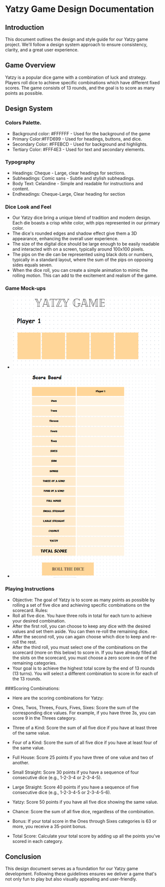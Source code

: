 # Yatzy Game Design Documentation

## Introduction

This document outlines the design and style guide for our Yatzy game project. We'll follow a design system approach to ensure consistency, clarity, and a great user experience.

## Game Overview

Yatzy is a popular dice game with a combination of luck and strategy. Players roll dice to achieve specific combinations which have different fixed scores. The game consists of 13 rounds, and the goal is to score as many points as possible.

## Design System

### Colors Palette.
- Background color: #FFFFFF - Used for the background of the game
- Primary Color:#FFD699 - Used for headings, buttons, and dice.
- Secondary Color: #FFEBCD - Used for background and highlights.
- Tertiary Color: #FFF4E3 - Used for text and secondary elements.


### Typography
- Headings: Cheque - Large, clear headings for sections.
- Subheadings: Comic sans - Subtle and stylish subheadings.
- Body Text: Celandine - Simple and readable for instructions and content.
- Endheadings: Cheque-Large, Clear heading for section

### Dice Look and Feel

- Our Yatzy dice bring a unique blend of tradition and modern design. Each die boasts a crisp white color, with pips represented in our primary color. 
- The dice's rounded edges and shadow effect give them a 3D appearance, enhancing the overall user experience.
- The size of the digital dice should be large enough to be easily readable and interacted with on a screen, typically around 100x100 pixels.
- The pips on the die can be represented using black dots or numbers, typically in a standard layout, where the sum of the pips on opposing sides equals seven. 
- When the dice roll, you can create a simple animation to mimic the rolling motion. This can add to the excitement and realism of the game.

### Game Mock-ups
- ![game board](gameboard.png)
  
- ![scordcard](Scorecard.png)

### Playing Instructions
- Objective: The goal of Yatzy is to score as many points as possible by rolling a set of five dice and achieving specific combinations on the scorecard.
Rules:
- Roll all five dice. You have three rolls in total for each turn to achieve your desired combination.
- After the first roll, you can choose to keep any dice with the desired values and set them aside. You can then re-roll the remaining dice.
- After the second roll, you can again choose which dice to keep and re-roll the rest.
- After the third roll, you must select one of the combinations on the scorecard (more on this below) to score in. If you have already filled all the slots on the scorecard, you must choose a zero score in one of the remaining categories.
- Your goal is to achieve the highest total score by the end of 13 rounds (13 turns). You will select a different combination to score in for each of the 13 rounds.

###Scoring Combinations:

- Here are the scoring combinations for Yatzy:

- Ones, Twos, Threes, Fours, Fives, Sixes: Score the sum of the corresponding dice values. For example, if you have three 3s, you can score 9 in the Threes category.
- Three of a Kind: Score the sum of all five dice if you have at least three of the same value.
- Four of a Kind: Score the sum of all five dice if you have at least four of the same value.
- Full House: Score 25 points if you have three of one value and two of another.
- Small Straight: Score 30 points if you have a sequence of four consecutive dice (e.g., 1-2-3-4 or 2-3-4-5).
- Large Straight: Score 40 points if you have a sequence of five consecutive dice (e.g., 1-2-3-4-5 or 2-3-4-5-6).
- Yatzy: Score 50 points if you have all five dice showing the same value.
- Chance: Score the sum of all five dice, regardless of the combination.
- Bonus: If your total score in the Ones through Sixes categories is 63 or more, you receive a 35-point bonus.
- Total Score: Calculate your total score by adding up all the points you've scored in each category.

## Conclusion
This design document serves as a foundation for our Yatzy game development. Following these guidelines ensures we deliver a game that's not only fun to play but also visually appealing and user-friendly.
    
